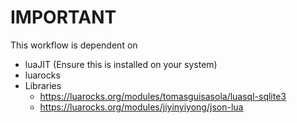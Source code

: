 # IMPORTANT

This workflow is dependent on

- luaJIT (Ensure this is installed on your system)
- luarocks
- Libraries
    - https://luarocks.org/modules/tomasguisasola/luasql-sqlite3
    - https://luarocks.org/modules/jiyinyiyong/json-lua
